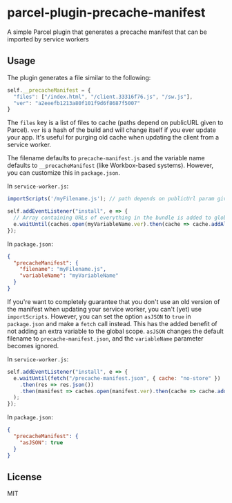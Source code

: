 # parcel-plugin-precache-manifest
A simple Parcel plugin that generates a precache manifest that can be imported by service workers

## Usage

The plugin generates a file similar to the following:
```js
self.__precacheManifest = {
  "files": ["/index.html", "/client.33316f76.js", "/sw.js"],
  "ver": "a2eeefb1213a80f101f9d6f8687f5007"
}
```

The `files` key is a list of files to cache (paths depend on publicURL given to Parcel). `ver` is a hash of the build and will change itself if you ever update your app. It's useful for purging old cache when updating the client from a service worker.

The filename defaults to `precache-manifest.js` and the variable name defaults to `__precacheManifest` (like Workbox-based systems). However, you can customize this in `package.json`.

In `service-worker.js`:

```javascript
importScripts('/myFilename.js'); // path depends on publicUrl param given to Parcel 

self.addEventListener("install", e => {
  // Array containing URLs of everything in the bundle is added to global scope of service worker in precache-manifest.js
  e.waitUntil(caches.open(myVariableName.ver).then(cache => cache.addAll(myVariableName.files)));
});
```

In `package.json`:

```json
{
  "precacheManifest": {
    "filename": "myFilename.js",
    "variableName": "myVariableName"
  }
}
```

If you're want to completely guarantee that you don't use an old version of the manifest when updating your service worker, you can't (yet) use `importScripts`. However, you can set the option `asJSON` to `true` in `package.json` and make a `fetch` call instead. This has the added benefit of not adding an extra variable to the global scope. `asJSON` changes the default filename to `precache-manifest.json`, and the `variableName` parameter becomes ignored.

In `service-worker.js`:

```javascript
self.addEventListener("install", e => {
  e.waitUntil(fetch("/precache-manifest.json", { cache: "no-store" })
    .then(res => res.json())
    .then(manifest => caches.open(manifest.ver).then(cache => cache.addAll(manifest.files)))
  );
});
```

In `package.json`:
```json
{
  "precacheManifest": {
    "asJSON": true
  }
}
```

## License
MIT